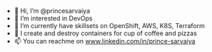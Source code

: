 - 👋 Hi, I’m @princesarvaiya
- 👀 I’m interested in DevOps
- 🌱 I’m currently have skillsets on OpenShift, AWS, K8S, Terraform
- 💞️ I create and destroy containers for cup of coffee and pizzas
- 📫 You can reachme on www.linkedin.com/in/prince-sarvaiya

<!---
princesarvaiya/princesarvaiya is a ✨ special ✨ repository because its `README.md` (this file) appears on your GitHub profile.
You can click the Preview link to take a look at your changes.
--->
